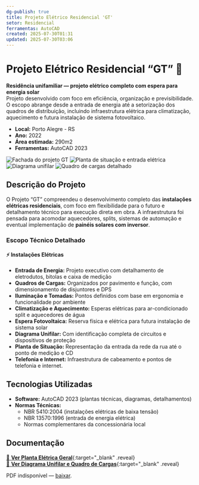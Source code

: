 ```yaml
---
dg-publish: true
title: Projeto Elétrico Residencial 'GT'
setor: Residencial
ferramentas: AutoCAD
created: 2025-07-30T01:31
updated: 2025-07-30T03:06
---
```


# Projeto Elétrico Residencial “GT” 🏡

**Residência unifamiliar — projeto elétrico completo com espera para energia solar**  
Projeto desenvolvido com foco em eficiência, organização e previsibilidade. O escopo abrange desde a entrada de energia até a setorização dos quadros de distribuição, incluindo infraestrutura elétrica para climatização, aquecimento e futura instalação de sistema fotovoltaico.

- **Local:** Porto Alegre - RS
- **Ano:** 2022 
- **Área estimada:** 290m2 
- **Ferramentas:** AutoCAD 2023  

<div class="project-gallery reveal">
  <img src="/assets/imagens/capa_thumb.jpg_gt.jpg" alt="Fachada do projeto GT" class="gallery-thumb" loading="lazy">
  <img src="/assets/imagens/planta_situacao_thumb.jpg_gt.jpg" alt="Planta de situação e entrada elétrica" class="gallery-thumb" loading="lazy">
  <img src="/assets/imagens/unifilar_thumb.jpg_gt.jpg" alt="Diagrama unifilar" class="gallery-thumb" loading="lazy">
  <img src="/assets/imagens/quadros_thumb.jpg_gt.jpg" alt="Quadro de cargas detalhado" class="gallery-thumb" loading="lazy">
</div>

## Descrição do Projeto

O Projeto “GT” compreendeu o desenvolvimento completo das **instalações elétricas residenciais**, com foco em flexibilidade para o futuro e detalhamento técnico para execução direta em obra. A infraestrutura foi pensada para acomodar aquecedores, splits, sistemas de automação e eventual implementação de **painéis solares com inversor**.

### Escopo Técnico Detalhado

#### ⚡ Instalações Elétricas
- **Entrada de Energia:** Projeto executivo com detalhamento de eletrodutos, bitolas e caixa de medição
- **Quadros de Cargas:** Organizados por pavimento e função, com dimensionamento de disjuntores e DPS
- **Iluminação e Tomadas:** Pontos definidos com base em ergonomia e funcionalidade por ambiente
- **Climatização e Aquecimento:** Esperas elétricas para ar-condicionado split e aquecedores de água
- **Espera Fotovoltaica:** Reserva física e elétrica para futura instalação de sistema solar
- **Diagrama Unifilar:** Com identificação completa de circuitos e dispositivos de proteção
- **Planta de Situação:** Representação da entrada da rede da rua até o ponto de medição e CD
- **Telefonia e Internet:** Infraestrutura de cabeamento e pontos de telefonia e internet.

## Tecnologias Utilizadas

- **Software:** AutoCAD 2023 (plantas técnicas, diagramas, detalhamentos)
- **Normas Técnicas:**  
  - NBR 5410:2004 (instalações elétricas de baixa tensão)  
  - NBR 13570:1996 (entrada de energia elétrica)  
  - Normas complementares da concessionária local


## Documentação

[📄 **Ver Planta Elétrica Geral**](/assets/pdfs/projeto-gt_eletrica.pdf_gt.pdf){:target="_blank" .reveal}  
[📄 **Ver Diagrama Unifilar e Quadro de Cargas**](/assets/pdfs/projeto-gt_unifilar.pdf_gt.pdf){:target="_blank" .reveal}

<div class="pdf-container reveal">
  <object data="/assets/pdfs/projeto-gt_unifilar.pdf#toolbar=0"
          type="application/pdf" width="100%" height="500">
    <p>PDF indisponível — <a href="/assets/pdfs/projeto-gt_unifilar.pdf" target="_blank">baixar</a>.</p>
  </object>
</div>
